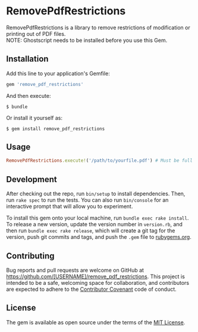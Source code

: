 # RemovePdfRestrictions

RemovePdfRestrictions is a library to remove restrictions of modification or printing out of PDF files.  
NOTE: Ghostscript needs to be installed before you use this Gem.

## Installation

Add this line to your application's Gemfile:

```ruby
gem 'remove_pdf_restrictions'
```

And then execute:

    $ bundle

Or install it yourself as:

    $ gem install remove_pdf_restrictions

## Usage

```ruby
RemovePdfRestrictions.execute!('/path/to/yourfile.pdf') # Must be full path.
```

## Development

After checking out the repo, run `bin/setup` to install dependencies. Then, run `rake spec` to run the tests. You can also run `bin/console` for an interactive prompt that will allow you to experiment.

To install this gem onto your local machine, run `bundle exec rake install`. To release a new version, update the version number in `version.rb`, and then run `bundle exec rake release`, which will create a git tag for the version, push git commits and tags, and push the `.gem` file to [rubygems.org](https://rubygems.org).

## Contributing

Bug reports and pull requests are welcome on GitHub at https://github.com/[USERNAME]/remove_pdf_restrictions. This project is intended to be a safe, welcoming space for collaboration, and contributors are expected to adhere to the [Contributor Covenant](http://contributor-covenant.org) code of conduct.


## License

The gem is available as open source under the terms of the [MIT License](http://opensource.org/licenses/MIT).
